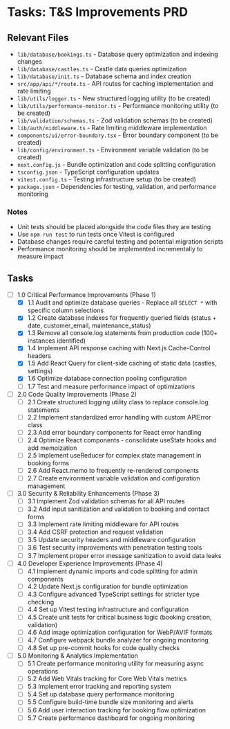 # Tasks: T&S Improvements PRD

## Relevant Files

- `lib/database/bookings.ts` - Database query optimization and indexing changes
- `lib/database/castles.ts` - Castle data queries optimization
- `lib/database/init.ts` - Database schema and index creation
- `src/app/api/*/route.ts` - API routes for caching implementation and rate limiting
- `lib/utils/logger.ts` - New structured logging utility (to be created)
- `lib/utils/performance-monitor.ts` - Performance monitoring utility (to be created)
- `lib/validation/schemas.ts` - Zod validation schemas (to be created)
- `lib/auth/middleware.ts` - Rate limiting middleware implementation
- `components/ui/error-boundary.tsx` - Error boundary component (to be created)
- `lib/config/environment.ts` - Environment variable validation (to be created)
- `next.config.js` - Bundle optimization and code splitting configuration
- `tsconfig.json` - TypeScript configuration updates
- `vitest.config.ts` - Testing infrastructure setup (to be created)
- `package.json` - Dependencies for testing, validation, and performance monitoring

### Notes

- Unit tests should be placed alongside the code files they are testing
- Use `npm run test` to run tests once Vitest is configured
- Database changes require careful testing and potential migration scripts
- Performance monitoring should be implemented incrementally to measure impact

## Tasks

- [ ] 1.0 Critical Performance Improvements (Phase 1)
  - [x] 1.1 Audit and optimize database queries - Replace all `SELECT *` with specific column selections
  - [x] 1.2 Create database indexes for frequently queried fields (status + date, customer_email, maintenance_status)
  - [x] 1.3 Remove all console.log statements from production code (100+ instances identified)
  - [x] 1.4 Implement API response caching with Next.js Cache-Control headers
  - [x] 1.5 Add React Query for client-side caching of static data (castles, settings)
  - [x] 1.6 Optimize database connection pooling configuration
  - [ ] 1.7 Test and measure performance impact of optimizations

- [ ] 2.0 Code Quality Improvements (Phase 2)
  - [ ] 2.1 Create structured logging utility class to replace console.log statements
  - [ ] 2.2 Implement standardized error handling with custom APIError class
  - [ ] 2.3 Add error boundary components for React error handling
  - [ ] 2.4 Optimize React components - consolidate useState hooks and add memoization
  - [ ] 2.5 Implement useReducer for complex state management in booking forms
  - [ ] 2.6 Add React.memo to frequently re-rendered components
  - [ ] 2.7 Create environment variable validation and configuration management

- [ ] 3.0 Security & Reliability Enhancements (Phase 3)
  - [ ] 3.1 Implement Zod validation schemas for all API routes
  - [ ] 3.2 Add input sanitization and validation to booking and contact forms
  - [ ] 3.3 Implement rate limiting middleware for API routes
  - [ ] 3.4 Add CSRF protection and request validation
  - [ ] 3.5 Update security headers and middleware configuration
  - [ ] 3.6 Test security improvements with penetration testing tools
  - [ ] 3.7 Implement proper error message sanitization to avoid data leaks

- [ ] 4.0 Developer Experience Improvements (Phase 4)
  - [ ] 4.1 Implement dynamic imports and code splitting for admin components
  - [ ] 4.2 Update Next.js configuration for bundle optimization
  - [ ] 4.3 Configure advanced TypeScript settings for stricter type checking
  - [ ] 4.4 Set up Vitest testing infrastructure and configuration
  - [ ] 4.5 Create unit tests for critical business logic (booking creation, validation)
  - [ ] 4.6 Add image optimization configuration for WebP/AVIF formats
  - [ ] 4.7 Configure webpack bundle analyzer for ongoing monitoring
  - [ ] 4.8 Set up pre-commit hooks for code quality checks

- [ ] 5.0 Monitoring & Analytics Implementation
  - [ ] 5.1 Create performance monitoring utility for measuring async operations
  - [ ] 5.2 Add Web Vitals tracking for Core Web Vitals metrics
  - [ ] 5.3 Implement error tracking and reporting system
  - [ ] 5.4 Set up database query performance monitoring
  - [ ] 5.5 Configure build-time bundle size monitoring and alerts
  - [ ] 5.6 Add user interaction tracking for booking flow optimization
  - [ ] 5.7 Create performance dashboard for ongoing monitoring
